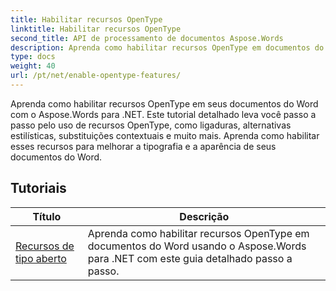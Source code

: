 ```yaml
---
title: Habilitar recursos OpenType
linktitle: Habilitar recursos OpenType
second_title: API de processamento de documentos Aspose.Words
description: Aprenda como habilitar recursos OpenType em documentos do Word com o Aspose.Words para .NET. Os tutoriais guiarão você pelas etapas para habilitar recursos avançados de fontes OpenType.
type: docs
weight: 40
url: /pt/net/enable-opentype-features/
---
```

Aprenda como habilitar recursos OpenType em seus documentos do Word com o Aspose.Words para .NET. Este tutorial detalhado leva você passo a passo pelo uso de recursos OpenType, como ligaduras, alternativas estilísticas, substituições contextuais e muito mais. Aprenda como habilitar esses recursos para melhorar a tipografia e a aparência de seus documentos do Word.

 ## Tutoriais
| Título | Descrição |
| --- | --- |
| [Recursos de tipo aberto](./open-type-features/) | Aprenda como habilitar recursos OpenType em documentos do Word usando o Aspose.Words para .NET com este guia detalhado passo a passo. |